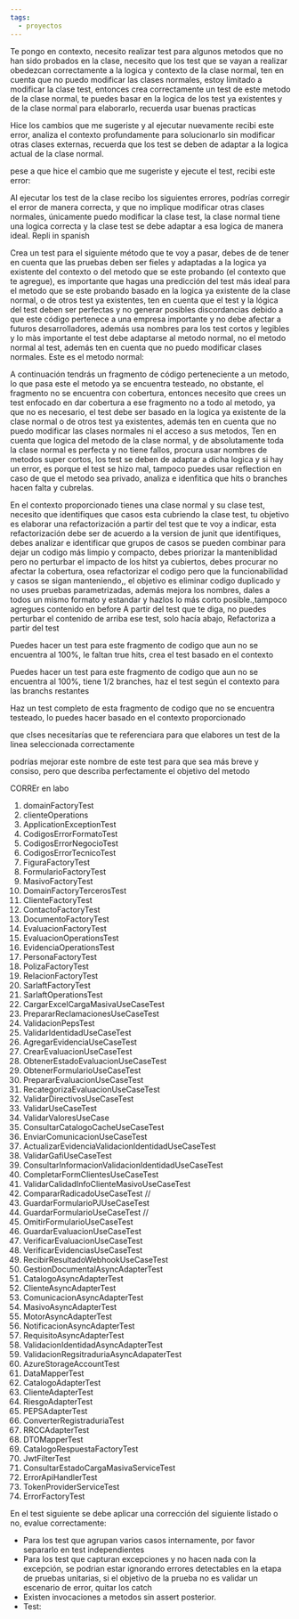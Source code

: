 ```yaml
---
tags:
  - proyectos
---
```


Te pongo en contexto, necesito realizar test para algunos metodos que no han sido probados en la clase, necesito que los test que se vayan a realizar obedezcan correctamente a la logica y contexto de la clase normal, ten en cuenta que no puedo modificar las clases normales, estoy limitado a modificar la clase test, entonces crea correctamente un test de este metodo de la clase normal, te puedes basar en la logica de los test ya existentes y de la clase normal para elaborarlo,  recuerda usar buenas practicas



Hice los cambios que me sugeriste y al ejecutar nuevamente recibi este error, analiza el contexto profundamente para solucionarlo sin modificar otras clases externas, recuerda que los test se deben de adaptar a la logica actual de la clase normal.

pese a que hice el cambio que me sugeriste y ejecute el test, recibi este error: 

Al ejecutar los test de la clase recibo los siguientes errores, podrías corregir el error de manera correcta, y que no implique modificar otras clases normales, únicamente puedo modificar la clase test, la clase normal tiene una logica correcta y la clase test se debe adaptar a esa logica de manera ideal. Repli in spanish



Crea un test para el siguiente método que te voy a pasar, debes de de tener en cuenta que las pruebas deben ser fieles y adaptadas a la logica ya existente del contexto o del metodo que se este probando (el contexto que te agregue), es importante que hagas una predicción del test más ideal para el metodo que se este probando basado en la logica ya existente de la clase normal, o de otros test ya existentes, ten en cuenta que el test y la lógica del test deben ser perfectas y no generar posibles discordancias debido a que este código pertenece a una empresa importante y no debe afectar a futuros desarrolladores, además usa nombres para los test cortos y legibles y lo màs importante el test debe adaptarse al metodo normal, no el metodo normal al test, además ten en cuenta que no puedo modificar clases normales. Este es el metodo normal:

A continuación tendrás un fragmento de código  perteneciente a un metodo, lo que pasa este el metodo ya se encuentra testeado, no obstante, el fragmento no se encuentra con cobertura, entonces necesito que crees un test enfocado en dar cobertura a ese fragmento no a todo al metodo, ya que no es necesario,  el test debe ser basado en la logica ya existente de la clase normal o de otros test ya existentes, además ten en cuenta que no puedo modificar las clases normales ni el acceso a sus metodos, Ten en cuenta que logica del metodo de la clase normal, y de absolutamente toda la clase normal es perfecta y no tiene fallos, procura usar nombres de metodos super cortos, los test se deben de adaptar a dicha logica y si hay un error, es porque el test se hizo mal, tampoco puedes usar reflection en caso de que el metodo sea privado, analiza e idenfitica que hits o branches hacen falta y cubrelas.

En el contexto proporcionado tienes una clase normal y su clase test, necesito que identifiques que casos esta cubriendo la clase test, tu objetivo es elaborar una refactorización a partir del test que te voy a indicar, esta refactorización debe ser de acuerdo a la version de junit que identifiques, debes analizar e identificar que grupos de casos se pueden combinar para dejar un codigo más limpio y compacto, debes priorizar la manteniblidad pero no perturbar el impacto de los hitst ya cubiertos, debes procurar no afectar la cobertura, osea refactorizar el codigo pero que la funcionabilidad y casos se sigan manteniendo,, el objetivo es eliminar codigo duplicado y no uses pruebas parametrizadas, además mejora los nombres, dales a todos un mismo formato y estandar y hazlos lo más corto posible.,tampoco agregues contenido en before A partir del test que te diga, no puedes perturbar el contenido de arriba ese test, solo hacía abajo, Refactoriza a partir del test 

Puedes hacer un test para este fragmento de codigo que aun no se encuentra al 100%, le faltan true hits, crea el test basado en el contexto

Puedes hacer un test para este fragmento de codigo que aun no se encuentra al 100%, tiene 1/2 branches, haz el test según el contexto para las branchs restantes

Haz un test completo de esta fragmento de codigo que no se encuentra testeado, lo puedes hacer basado en el contexto proporcionado

que clses necesitarías que te referenciara para que elabores un test de la linea seleccionada correctamente

podrías mejorar este nombre de este test para que sea más breve y consiso, pero que describa perfectamente el objetivo del metodo

CORREr en labo




1. domainFactoryTest
2. clienteOperations
3. ApplicationExceptionTest
4. CodigosErrorFormatoTest
5. CodigosErrorNegocioTest
6. CodigosErrorTecnicoTest
7. FiguraFactoryTest
8. FormularioFactoryTest
9. MasivoFactoryTest
10. DomainFactoryTercerosTest
11. ClienteFactoryTest
12. ContactoFactoryTest
13. DocumentoFactoryTest
14. EvaluacionFactoryTest
15. EvaluacionOperationsTest
16. EvidenciaOperationsTest
17. PersonaFactoryTest
18. PolizaFactoryTest
19. RelacionFactoryTest
20. SarlaftFactoryTest
21. SarlaftOperationsTest
22. CargarExcelCargaMasivaUseCaseTest
23. PrepararReclamacionesUseCaseTest
24. ValidacionPepsTest
25. ValidarIdentidadUseCaseTest
26. AgregarEvidenciaUseCaseTest
27. CrearEvaluacionUseCaseTest
28. ObtenerEstadoEvaluacionUseCaseTest
29. ObtenerFormularioUseCaseTest
30. PrepararEvaluacionUseCaseTest
31. RecategorizaEvaluacionUseCaseTest
32. ValidarDirectivosUseCaseTest
33. ValidarUseCaseTest
34. ValidarValoresUseCase
35. ConsultarCatalogoCacheUseCaseTest
36. EnviarComunicacionUseCaseTest
37. ActualizarEvidenciaValidacionIdentidadUseCaseTest
38. ValidarGafiUseCaseTest
39. ConsultarInformacionValidacionIdentidadUseCaseTest
40. CompletarFormClientesUseCaseTest
41. ValidarCalidadInfoClienteMasivoUseCaseTest
42. CompararRadicadoUseCaseTest //
43. GuardarFormularioPJUseCaseTest
44. GuardarFormularioUseCaseTest //
45. OmitirFormularioUseCaseTest
46. GuardarEvaluacionUseCaseTest
47. VerificarEvaluacionUseCaseTest
48. VerificarEvidenciasUseCaseTest
49. RecibirResultadoWebhookUseCaseTest
50. GestionDocumentalAsyncAdapterTest
51. CatalogoAsyncAdapterTest
52. ClienteAsyncAdapterTest
53. ComunicacionAsyncAdapterTest
54. MasivoAsyncAdapterTest
55. MotorAsyncAdapterTest
56. NotificacionAsyncAdapterTest
57. RequisitoAsyncAdapterTest
58. ValidacionIdentidadAsyncAdapterTest
59. ValidacionRegsitraduriaAsyncAdapaterTest
60. AzureStorageAccountTest
61. DataMapperTest
62. CatalogoAdapterTest
63. ClienteAdapterTest
64. RiesgoAdapterTest
65. PEPSAdapterTest
66. ConverterRegistraduriaTest
67. RRCCAdapterTest
68. DTOMapperTest
69. CatalogoRespuestaFactoryTest
70. JwtFilterTest
71. ConsultarEstadoCargaMasivaServiceTest
72. ErrorApiHandlerTest
73. TokenProviderServiceTest
74. ErrorFactoryTest

En el test siguiente se debe aplicar una corrección del siguiente listado o no, evalue correctamente: 
- Para los test que agrupan varios casos internamente, por favor separarlo en test independientes
- Para los test que capturan excepciones y no hacen nada con la excepción, se podrian estar ignorando errores detectables en la etapa de pruebas unitarias, si el objetivo de la prueba no es validar un escenario de error, quitar los catch
- Existen invocaciones a metodos sin assert posterior.
- Test:


